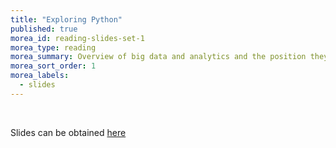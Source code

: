 ```yaml
---
title: "Exploring Python"
published: true
morea_id: reading-slides-set-1
morea_type: reading
morea_summary: Overview of big data and analytics and the position they occupy in data science
morea_sort_order: 1
morea_labels:
  - slides
---
```


<br/>

Slides can be obtained [here](https://docs.google.com/presentation/d/1fHbeFdDOQZvlcMvvQLMDOF1hnJJ9KSvoX-lm5ziQUj0)

<br/>